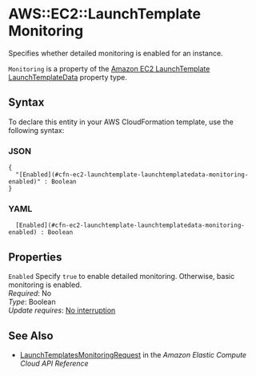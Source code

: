 # AWS::EC2::LaunchTemplate Monitoring<a name="aws-properties-ec2-launchtemplate-launchtemplatedata-monitoring"></a>

Specifies whether detailed monitoring is enabled for an instance\.

 `Monitoring` is a property of the [Amazon EC2 LaunchTemplate LaunchTemplateData](https://docs.aws.amazon.com/AWSCloudFormation/latest/UserGuide/aws-properties-ec2-launchtemplate-launchtemplatedata.html) property type\.

## Syntax<a name="aws-properties-ec2-launchtemplate-launchtemplatedata-monitoring-syntax"></a>

To declare this entity in your AWS CloudFormation template, use the following syntax:

### JSON<a name="aws-properties-ec2-launchtemplate-launchtemplatedata-monitoring-syntax.json"></a>

```
{
  "[Enabled](#cfn-ec2-launchtemplate-launchtemplatedata-monitoring-enabled)" : Boolean
}
```

### YAML<a name="aws-properties-ec2-launchtemplate-launchtemplatedata-monitoring-syntax.yaml"></a>

```
﻿  [Enabled](#cfn-ec2-launchtemplate-launchtemplatedata-monitoring-enabled) : Boolean
```

## Properties<a name="aws-properties-ec2-launchtemplate-launchtemplatedata-monitoring-properties"></a>

`Enabled`  <a name="cfn-ec2-launchtemplate-launchtemplatedata-monitoring-enabled"></a>
Specify `true` to enable detailed monitoring\. Otherwise, basic monitoring is enabled\.  
*Required*: No  
*Type*: Boolean  
*Update requires*: [No interruption](https://docs.aws.amazon.com/AWSCloudFormation/latest/UserGuide/using-cfn-updating-stacks-update-behaviors.html#update-no-interrupt)

## See Also<a name="aws-properties-ec2-launchtemplate-launchtemplatedata-monitoring--seealso"></a>
+  [ LaunchTemplatesMonitoringRequest](https://docs.aws.amazon.com/AWSEC2/latest/APIReference/API_LaunchTemplatesMonitoringRequest.html) in the *Amazon Elastic Compute Cloud API Reference* 
